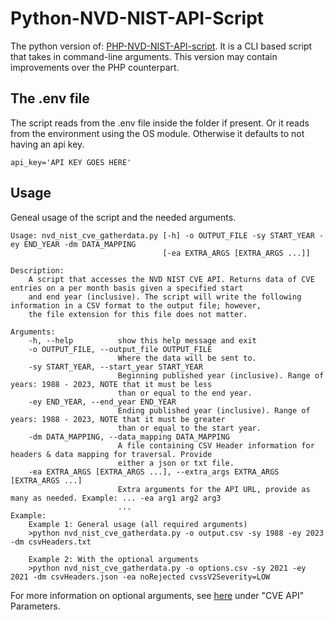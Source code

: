 # Python-NVD-NIST-API-Script
The python version of: [PHP-NVD-NIST-API-script](https://github.com/adiazsoriano/PHP-NVD-NIST-API-script). It is a CLI based script that takes in command-line arguments. This version may contain improvements over the PHP counterpart.

## The .env file
The script reads from the .env file inside the folder if present. Or it reads from the environment using the OS module. Otherwise it defaults to not having an api key.
```dotenv
api_key='API KEY GOES HERE'
```

## Usage
Geneal usage of the script and the needed arguments.
```
Usage: nvd_nist_cve_gatherdata.py [-h] -o OUTPUT_FILE -sy START_YEAR -ey END_YEAR -dm DATA_MAPPING
                                  [-ea EXTRA_ARGS [EXTRA_ARGS ...]]

Description:
    A script that accesses the NVD NIST CVE API. Returns data of CVE entries on a per month basis given a specified start
    and end year (inclusive). The script will write the following information in a CSV format to the output file; however,
    the file extension for this file does not matter.

Arguments:
    -h, --help          show this help message and exit
    -o OUTPUT_FILE, --output_file OUTPUT_FILE
                        Where the data will be sent to.
    -sy START_YEAR, --start_year START_YEAR
                        Beginning published year (inclusive). Range of years: 1988 - 2023, NOTE that it must be less
                        than or equal to the end year.
    -ey END_YEAR, --end_year END_YEAR
                        Ending published year (inclusive). Range of years: 1988 - 2023, NOTE that it must be greater
                        than or equal to the start year.
    -dm DATA_MAPPING, --data_mapping DATA_MAPPING
                        A file containing CSV Header information for headers & data mapping for traversal. Provide
                        either a json or txt file.
    -ea EXTRA_ARGS [EXTRA_ARGS ...], --extra_args EXTRA_ARGS [EXTRA_ARGS ...]
                        Extra arguments for the API URL, provide as many as needed. Example: ... -ea arg1 arg2 arg3
                        ...
Example:
    Example 1: General usage (all required arguments)
    >python nvd_nist_cve_gatherdata.py -o output.csv -sy 1988 -ey 2023 -dm csvHeaders.txt

    Example 2: With the optional arguments
    >python nvd_nist_cve_gatherdata.py -o options.csv -sy 2021 -ey 2021 -dm csvHeaders.json -ea noRejected cvssV2Severity=LOW
```
For more information on optional arguments, see [here](https://nvd.nist.gov/developers/vulnerabilities) under "CVE API" Parameters. 